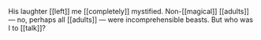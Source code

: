 His laughter [[left]] me [[completely]] mystified. Non-[[magical]] [[adults]] — no, perhaps all [[adults]] — were incomprehensible beasts. But who was I to [[talk]]?